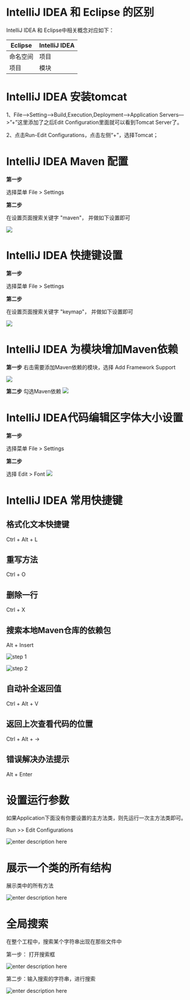 # IntelliJ IDEA 和 Eclipse 的区别

IntelliJ IDEA 和 Eclipse中相关概念对应如下：

| Eclipse  | IntelliJ IDEA |
| -------- | ------------- |
| 命名空间 | 项目          |
| 项目     | 模块          |


# IntelliJ IDEA 安装tomcat

1、File—>Setting—>Build,Execution,Deployment—->Application Servers—>”+”这里添加了之后Edit Configuration里面就可以看到Tomcat Server了。


2、点击Run-Edit Configurations，点击左侧“+”，选择Tomcat；


# IntelliJ IDEA Maven 配置

**第一步**

选择菜单 File > Settings

**第二步**

在设置页面搜索关键字 "maven"， 并做如下设置即可

![](images\maven001.PNG)

# IntelliJ IDEA 快捷键设置

**第一步**

选择菜单 File > Settings

**第二步**

在设置页面搜索关键字 "keymap"， 并做如下设置即可

![](images\maven002.PNG)



# IntelliJ IDEA 为模块增加Maven依赖

**第一步** 右击需要添加Maven依赖的模块，选择 Add Framework Support

![](images\maven003.PNG)



**第二步**  勾选Maven依赖
![](images\maven004.PNG)



# IntelliJ IDEA代码编辑区字体大小设置

**第一步**

选择菜单 File > Settings

**第二步**

选择 Edit > Font
![](images\font001.PNG)

# IntelliJ IDEA 常用快捷键

## 格式化文本快捷键

Ctrl + Alt + L

## 重写方法

Ctrl + O

## 删除一行

Ctrl + X

## 搜索本地Maven仓库的依赖包

Alt + Insert

![step 1](./images/key-maven001.PNG)

![step 2](./images/key-maven002.PNG)

## 自动补全返回值

Ctrl + Alt + V

## 返回上次查看代码的位置

Ctrl + Alt + ->

## 错误解决办法提示

Alt + Enter


# 设置运行参数

如果Application下面没有你要设置的主方法类，则先运行一次主方法类即可。

Run >> Edit Configurations

![enter description here](./images/set-params001.PNG)


# 展示一个类的所有结构

展示类中的所有方法

![enter description here](./images/structure001.jpg)


# 全局搜索

在整个工程中，搜索某个字符串出现在那些文件中

第一步： 打开搜索框

![enter description here](./images/gloab-search001.jpg)

第二步：输入搜索的字符串，进行搜索

![enter description here](./images/gloab-search002.jpg)






